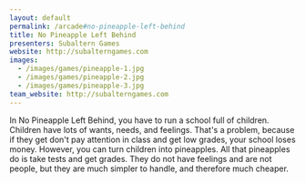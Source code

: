 ```yaml
---
layout: default
permalink: /arcade#no-pineapple-left-behind
title: No Pineapple Left Behind
presenters: Subaltern Games
website: http://subalterngames.com
images:
  - /images/games/pineapple-1.jpg
  - /images/games/pineapple-2.jpg
  - /images/games/pineapple-3.jpg
team_website: http://subalterngames.com
---
```

In No Pineapple Left Behind, you have to run a school full of children. Children have lots of wants, needs, and feelings. That's a problem, because if they get don't pay attention in class and get low grades, your school loses money. However, you can turn children into pineapples. All that pineapples do is take tests and get grades. They do not have feelings and are not people, but they are much simpler to handle, and therefore much cheaper.
